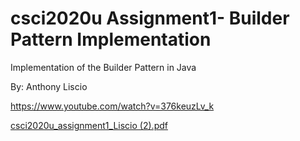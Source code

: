 # csci2020u Assignment1- Builder Pattern Implementation
Implementation of the Builder Pattern in Java

By: Anthony Liscio


https://www.youtube.com/watch?v=376keuzLv_k

[csci2020u_assignment1_Liscio (2).pdf](https://github.com/anthony9105/csci2020u_assignment1/files/8181798/csci2020u_assignment1_Liscio.2.pdf)
